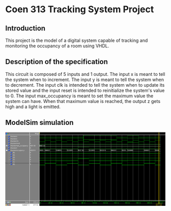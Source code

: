 # Coen 313 Tracking System Project

## Introduction
This project is the model of a digital system capable of tracking and monitoring the
occupancy of a room using VHDL.

## Description of the specification
This circuit is composed of 5 inputs and 1 output. The input x is meant to tell the system when to increment. The input y is meant to tell the system when to decrement. The input clk is intended to tell the system when to update its stored value and the input reset is intended to reinitialize the system's value to 0. The input max_occupancy is meant to set the maximum value the system can have. When that maximum value is reached, the output z gets high and a light is emitted.

## ModelSim simulation
![alt text](wave.bmp)